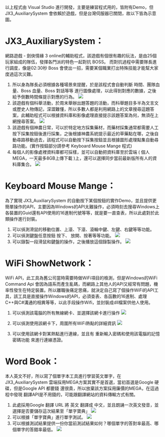 以上程式由 Visual Studio  進行開發，主要是練習程式用的，皆附有Demo，但JX3_AuxiliarySystem 會依賴於遊戲，但是台灣伺服器已關閉，故以下皆為示意圖。

# JX3_AuxiliarySystem：
網路遊戲 - 劍俠情緣 3 online的輔助程式，該遊戲有個很有趣的玩法，是由25個玩家組成的隊伍，發揮各門派的特色一起對抗 BOSS。 而對抗過程中需要隊長進行調度，像是02:30秒 Boss 會使出一招，需要某個職業打出特殊技能才能幫大家度過這次災難。

1. 所以身為隊長必須根據各種場景來提醒，於是該程式會自動判斷 時間、團隊血量、Boss 血量、Boss 對話等等 進行圖像處理，以此得到對應的數據，之後給予倒數時間條提示對應的行為。
![](https://i.imgur.com/nSYkJJX.jpg)
2. 該遊戲有個科舉活動，於周末舉辦出題答題的活動，而科舉題目多半為文言文或歷史人物傳記，深澀難懂，所以多數人都是利用網路上的文章搜尋這題答案，此輔助程式可以根據資料庫和影像處理直接提示該題答案為何，無須在上網搜尋答案。
![](https://i.imgur.com/0rxXlHX.png)
1.  該遊戲有個神農日常，可以於特定地方採集藥材，而藥材採集通常都需要人工按下採集按鈕後進行採集，之後根據神農系統提示最近的草藥點在哪，之後自動尋路移動過去，該程式可以自動按下採集按鈕並且根據圖形處理點集自動尋路功能。(實作按鈕部分請參考 Keyboard Mouse Mange 程式)
2.  每個人的影像處裡資料庫都可採樣，並可以自動把資料庫至於雲端 ( 個人 MEGA，一天最多8GB上傳下載 )上，還可以選擇同步當前最新版所有人的資料庫集合。
![](https://i.imgur.com/vyifKoB.png)


# Keyboard Mouse Mange：
為了實現 JX3_AuxiliarySystem 的自動按下某個按鈕的實作Demo，並且提供更簡單操作的API，主要因為Windows的API太難操作，必須時刻去搜尋Windows上各裝置的Guid還有API使用的16進制代號等等，就是要一直查表，所以此處對於此類操作進行封裝。
1. 可以偵測滑鼠的移動位置、上滾、下滾、滾輪中鍵、左鍵、右鍵等等功能。
2. 可以偵測鍵盤任意按鈕 按下、 放開、按著等等功能。
![](https://i.imgur.com/M4lbU8F.png)
3. 可以錄製一段滑鼠和鍵盤的操作，之後播放這個錄製操作。
![](https://i.imgur.com/cuA8QcP.png)

# WiFi ShowNetwork：
WiFi API，此工具為舊公司當時需要時做WiFi項目的檢測，但是Windows的WiFi Command Api 會因為語系而產生亂碼，而網路上其他人的API又經常有問題，機率性發生在特定裝置。所以離職後痛定思痛，就決定自己寫了個操作WiFi的API工具，該工具是直接操作Windows的API，必須查表、各函數的16進制、處理C++與C#溝通的相異等等，以此手段操作Wifi，並封裝成dll檔案供他人使用。

1. 可以偵測該電腦的所有無線網卡、並選擇該網卡進行操作
![](https://i.imgur.com/OBw7hS6.png)

2. 可以偵測使用該網卡下，周圍所有WiFi熱點的詳細資訊
![](https://i.imgur.com/PnOw22l.png)

3. 可以使用該網卡對某熱點進行連線，並且有 重新輸入密碼和使用該電腦的記憶密碼功能 來進行連線憑證。

# Word Book：
本人英文不好，所以寫了個單字本工具進行學習英文單字，在 JX3_AuxiliarySystem 雲端採用MEGA方案其實不是首選，當初首選是Google 硬碟，但是Google API 都要錢 還很貴，所以放棄該方案採用廉價的MEGA，在這過程中發現 翻譯API是不用錢的，可能跟翻譯網站的資料傳輸方式有關。

1. 此處採用Google 翻譯 URL 將 英文 翻譯成 中文，並且朗誦一次英文發音，並選擇是否要儲存這次結果至「單字寶典」
![](https://i.imgur.com/XHikncd.png)
2. 可以根據「單字寶典」進行單字測試。
![](https://i.imgur.com/ycqc5cc.png)
3. 可以根據測試結果提供一份你當前測試結果如何？哪個單字的答對率最高、哪個單字的答錯率最低。
![](https://i.imgur.com/ll9VlIH.png)